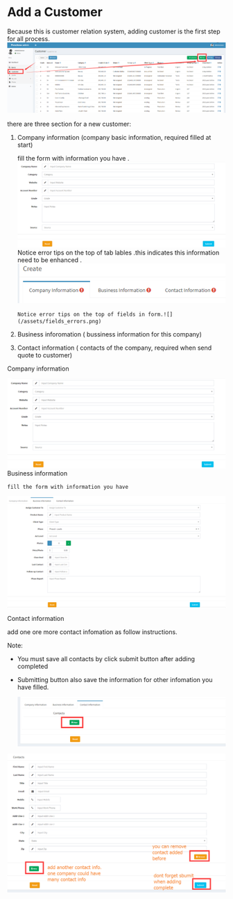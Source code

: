 # Add a Customer

Because this is  customer relation system, adding customer is the first step for all process.![](/assets/adding_customer.png)

there are three section for a new customer:

1. Company information \(company basic information, required filled at start\)

   fill the form with information you have  .   ![](/assets/company_information.png)Notice error tips on the top of tab lables .this indicates this information need to be enhanced . ![](/assets/tab_errors_tips.png)

   ```
   Notice error tips on the top of fields in form.![](/assets/fields_errors.png)
   ```

2. Business inforomation \( bussiness information for this company\)

3. Contact information \( contacts of the company, required when send quote to customer\)

Company information

![](/assets/company_information.png)Business information

```
fill the form with information you have
```

![](/assets/business_information.png)

Contact information

add one ore more contact infomation as follow instructions.

Note:

* You must save all contacts by click submit button  after adding completed
* Submitting button also save the information for other infomation you have filled.

  ![](/assets/add_contact_stype1.png)

![](/assets/contacts_add_2.png)

